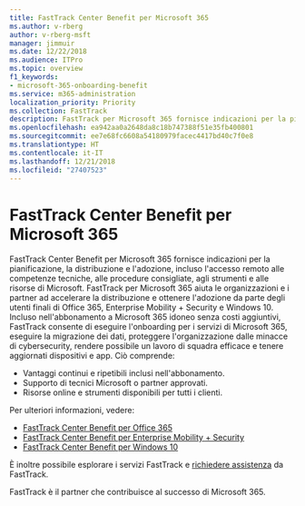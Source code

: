 ```yaml
---
title: FastTrack Center Benefit per Microsoft 365
ms.author: v-rberg
author: v-rberg-msft
manager: jimmuir
ms.date: 12/22/2018
ms.audience: ITPro
ms.topic: overview
f1_keywords:
- microsoft-365-onboarding-benefit
ms.service: m365-administration
localization_priority: Priority
ms.collection: FastTrack
description: FastTrack per Microsoft 365 fornisce indicazioni per la pianificazione, la distribuzione e l'adozione, incluso l'accesso remoto alle competenze tecniche, alle procedure consigliate, agli strumenti e alle risorse di Microsoft. FastTrack per Microsoft 365 aiuta le organizzazioni e i partner ad accelerare la distribuzione e ottenere l'adozione da parte degli utenti finali di Office 365, Windows 10 ed Enterprise Mobility + Security.
ms.openlocfilehash: ea942aa0a2648da8c18b747388f51e35fb400801
ms.sourcegitcommit: ee7e68fc6608a54180979facec4417bd40c7f0e8
ms.translationtype: HT
ms.contentlocale: it-IT
ms.lasthandoff: 12/21/2018
ms.locfileid: "27407523"
---
```

# <a name="fasttrack-center-benefit-for-microsoft-365"></a>FastTrack Center Benefit per Microsoft 365

FastTrack Center Benefit per Microsoft 365 fornisce indicazioni per la pianificazione, la distribuzione e l'adozione, incluso l'accesso remoto alle competenze tecniche, alle procedure consigliate, agli strumenti e alle risorse di Microsoft. FastTrack per Microsoft 365 aiuta le organizzazioni e i partner ad accelerare la distribuzione e ottenere l'adozione da parte degli utenti finali di Office 365, Enterprise Mobility + Security e Windows 10. Incluso nell'abbonamento a Microsoft 365 idoneo senza costi aggiuntivi, FastTrack consente di eseguire l'onboarding per i servizi di Microsoft 365, eseguire la migrazione dei dati, proteggere l'organizzazione dalle minacce di cybersecurity, rendere possibile un lavoro di squadra efficace e tenere aggiornati dispositivi e app. Ciò comprende:

- Vantaggi continui e ripetibili inclusi nell'abbonamento.
- Supporto di tecnici Microsoft o partner approvati.
- Risorse online e strumenti disponibili per tutti i clienti.
  
Per ulteriori informazioni, vedere:

- [FastTrack Center Benefit per Office 365](https://go.microsoft.com/fwlink/?linkid=2044752) 
- [FastTrack Center Benefit per Enterprise Mobility + Security](https://go.microsoft.com/fwlink/?linkid=2005312)
- [FastTrack Center Benefit per Windows 10](https://go.microsoft.com/fwlink/?linkid=2044661) 

È inoltre possibile esplorare i servizi FastTrack e [richiedere assistenza](https://go.microsoft.com/fwlink/p/?LinkId=2003903) da FastTrack.

FastTrack è il partner che contribuisce al successo di Microsoft 365.
  
  

 